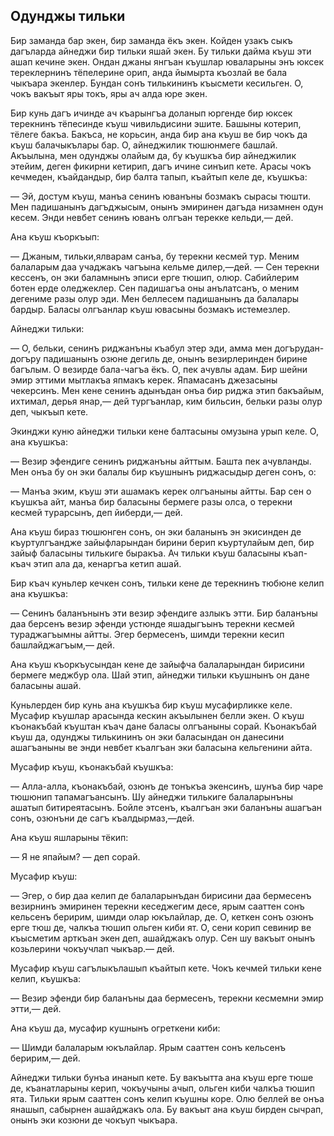 ## Одунджы тильки

Бир заманда бар экен, бир заманда ёкъ экен.
Койден узакъ сыкъ дагъларда айнеджи бир тильки яшай экен.
Бу тильки дайма къуш эти ашап кечине экен.
Ондан джаны янгъан къушлар юваларыны энъ юксек тереклернинъ тёпелерине орип, анда йымырта къозлай ве бала чыкъара экенлер.
Бундан сонъ тилькининъ къысмети кесильген.
О, чокъ вакъыт яры токъ, яры ач алда юре экен.

Бир кунь дагъ ичинде ач къарынгъа доланып юргенде бир юксек терекнинъ тёпесинде къуш чивильдисини эшите.
Башыны котерип, тёлеге бакъа.
Бакъса, не корьсин, анда бир ана къуш ве бир чокъ да къуш балачыкълары бар.
О, айнеджилик тюшюнмеге башлай.
Акъылына, мен одунджы олайым да, бу къушкъа бир айнеджилик этейим, деген фикирни кетирип, дагъ ичине синъип кете.
Арасы чокъ кечмеден, къайдандыр, бир балта тапып, къайтып келе де, къушкъа:

— Эй, достум къуш, манъа сенинъ юванъны бозмакъ сырасы тюшти.
Мен падишанынъ дагъджысым, онынъ эмиринен дагъда низамнен одун кесем.
Энди невбет сенинъ юванъ олгъан терекке кельди,— дей.

Ана къуш къоркъып:

— Джаным, тильки,ялварам санъа, бу терекни кесмей тур.
Меним балаларым даа учаджакъ чагъына кельме дилер,—дей.
— Сен терекни кессенъ, он эки баламнынъ эписи ерге тюшип, олюр.
Сабийлерим ботен ерде оледжеклер.
Сен падишагъа оны анълатсанъ, о меним дегениме разы олур эди.
Мен беллесем падишанынъ да балалары бардыр.
Баласы олгъанлар къуш ювасыны бозмакъ истемезлер.

Айнеджи тильки:

— О, бельки, сенинъ риджанъны къабул этер эди, амма мен догърудан-догъру падишанынъ озюне дегиль де, онынъ везирлеринден бирине багълым.
О везирде бала-чагъа ёкъ.
О, пек ачувлы адам.
Бир шейни эмир эттими мытлакъа япмакъ керек.
Япамасанъ джезасыны чекерсинъ.
Мен кене сенинъ адынъдан онъа бир риджа этип бакъайым, ихтимал, дерья янар,— дей тургъанлар, ким бильсин, бельки разы олур деп, чыкъып кете.

Экинджи куню айнеджи тильки кене балтасыны омузына урып келе.
О, ана къушкъа:

— Везир эфендиге сенинъ риджанъны айттым.
Башта пек ачувланды.
Мен онъа бу он эки балалы бир къушнынъ риджасыдыр деген сонъ, о:

— Манъа эким, къуш эти ашамакъ керек олгъаныны айтты.
Бар сен о къушкъа айт, манъа бир баласыны бермеге разы олса, о терекни кесмей турарсынъ, деп йиберди,— дей.

Ана къуш бираз тюшюнген сонъ, он эки баланынъ эн экисинден де къуртулгъандже зайыфларындан бирини берип къуртулайым деп, бир зайыф баласыны тилькиге быракъа.
Ач тильки къуш баласыны къап-къач этип ала да, кенаргъа кетип ашай.

Бир къач куньлер кечкен сонъ, тильки кене де терекнинъ тюбюне келип ана къушкъа:

— Сенинъ баланънынъ эти везир эфендиге азлыкъ этти.
Бир баланъны даа берсенъ везир эфенди устюнде яшадыгъынъ терекни кесмей тураджагъымны айтты.
Эгер бермесенъ, шимди терекни кесип башлайджагъым,— дей.

Ана къуш къоркъусындан кене де зайыфча балаларындан бирисини бермеге меджбур ола.
Шай этип, айнеджи тильки къушнынъ он дане баласыны ашай.

Куньлерден бир кунь ана къушкъа бир къуш мусафирликке келе.
Мусафир къушлар арасында кескин акъылынен белли экен.
О къуш къонакъбай къуштан къач дане баласы олгъаныны сорай.
Къонакъбай къуш да, одунджы тилькининъ он эки баласындан он данесини ашагъаныны ве энди невбет къалгъан эки баласына кельгенини айта.

Мусафир къуш, къонакъбай къушкъа:

— Алла-алла, къонакъбай, озюнъ де тонъкъа экенсинъ, шунъа бир чаре тюшюнип тапамагъансынъ.
Шу айнеджи тилькиге балаларынъны ашатып битиреятасынъ.
Бойле этсенъ, къалгъан эки баланъны ашагъан сонъ, озюнъни де сагъ къалдырмаз,—дей.

Ана къуш яшларыны тёкип:

— Я не япайым? — деп сорай.

Мусафир къуш:

— Эгер, о бир даа келип де балаларынъдан бирисини даа бермесенъ везирнинъ эмиринен терекни кеседжегим десе, ярым сааттен сонъ кельсенъ беририм, шимди олар юкълайлар, де.
О, кеткен сонъ озюнъ ерге тюш де, чалкъа тюшип ольген киби ят.
О, сени корип севинир ве къысметим арткъан экен деп, ашайджакъ олур.
Сен шу вакъыт онынъ козьлерини чокъучлап чыкъар.— дей.

Мусафир къуш сагълыкълашып къайтып кете.
Чокъ кечмей тильки кене келип, къушкъа:

— Везир эфенди бир баланъны даа бермесенъ, терекни кесмемни эмир этти,— дей.

Ана къуш да, мусафир кушнынъ огреткени киби:

— Шимди балаларым юкълайлар.
Ярым сааттен сонъ кельсенъ беририм,— дей.

Айнеджи тильки бунъа инанып кете.
Бу вакъытта ана къуш ерге тюше де, къанатларыны керип, чокъучыны ачып, ольген киби чалкъа тюшип ята.
Тильки ярым сааттен сонъ келип къушны коре.
Олю беллей ве онъа янашып, сабырнен ашайджакъ ола.
Бу вакъыт ана къуш бирден сычрап, онынъ эки козюни де чокъуп чыкъара.
